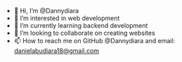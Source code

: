 - 👋 Hi, I’m @Dannydiara
- 👀 I’m interested in web development
- 🌱 I’m currently learning backend development
- 💞️ I’m looking to collaborate on creating websites
- 📫 How to reach me on GitHub @Dannydiara and email: danielabudiara18@gmail.com

<!---
Dannydiara/Dannydiara is a ✨ special ✨ repository because its `README.md` (this file) appears on your GitHub profile.
You can click the Preview link to take a look at your changes.
--->
